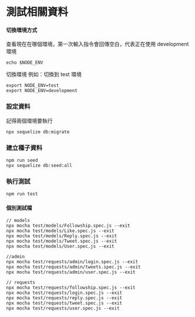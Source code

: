# 測試相關資料

#### 切換環境方式
查看現在在哪個環境，第一次輸入指令會回傳空白，代表正在使用 development 環境
```
echo $NODE_ENV
```
切換環境
例如：切換到 test 環境
```
export NODE_ENV=test
export NODE_ENV=development
```

### 設定資料
記得兩個環境要執行
```
npx sequelize db:migrate
```

### 建立種子資料
```
npm run seed
npx sequelize db:seed:all
```

### 執行測試
```
npm run test
```

#### 個別測試檔
```
// models
npx mocha test/models/Followship.spec.js --exit
npx mocha test/models/Like.spec.js --exit
npx mocha test/models/Reply.spec.js --exit
npx mocha test/models/Tweet.spec.js --exit
npx mocha test/models/User.spec.js --exit

//admin
npx mocha test/requests/admin/login.spec.js --exit
npx mocha test/requests/admin/tweets.spec.js --exit
npx mocha test/requests/admin/user.spec.js --exit

// requests
npx mocha test/requests/followship.spec.js --exit
npx mocha test/requests/login.spec.js --exit
npx mocha test/requests/reply.spec.js --exit
npx mocha test/requests/tweet.spec.js --exit
npx mocha test/requests/user.spec.js --exit

```